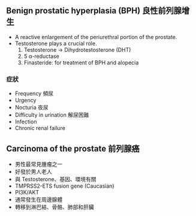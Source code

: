 ## Benign prostatic hyperplasia (BPH) 良性前列腺增生
- A reactive enlargement of the periurethral portion of the prostate.
- Testosterone plays a crucial role.
	1. Testosterone → Dihydrotestosterone (DHT)
	2. 5 α-reductase
	3. Finasteride: for treatment of BPH and alopecia
### 症狀
- Frequency 頻尿 
- Urgency 
- Nocturia 夜尿 
- Difficulty in urination 解尿困難 
- Infection 
- Chronic renal failure
## Carcinoma of the prostate 前列腺癌
- 男性最常見腫瘤之一
- 好發於男人老人
- 與 Testosterone、基因、環境有關
- TMPRSS2-ETS fusion gene (Caucasian)
- PI3K/AKT
- 通常發生在周邊腺體
- 轉移到淋巴結、骨骼、肺部和肝臟